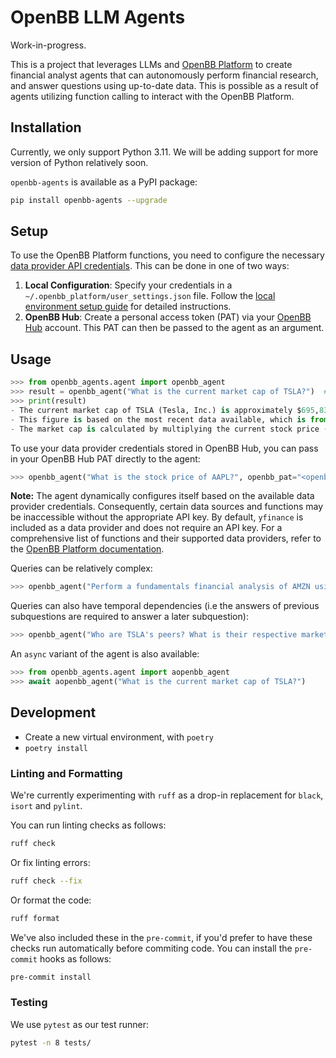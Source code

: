 # OpenBB LLM Agents
Work-in-progress.

This is a project that leverages LLMs and [OpenBB Platform](https://github.com/OpenBB-finance/OpenBBTerminal/tree/develop/openbb_platform) to create financial
analyst agents that can autonomously perform financial research, and answer
questions using up-to-date data. This is possible as a result of agents
utilizing function calling to interact with the OpenBB Platform.


## Installation
Currently, we only support Python 3.11. We will be adding support for more version of Python relatively soon.

`openbb-agents` is available as a PyPI package:

``` sh
pip install openbb-agents --upgrade
```

## Setup
To use the OpenBB Platform functions, you need to configure the necessary [data provider API credentials](https://docs.openbb.co/platform/usage/api_keys). This can be done in one of two ways:

1. **Local Configuration**: Specify your credentials in a `~/.openbb_platform/user_settings.json` file. Follow the [local environment setup guide](https://docs.openbb.co/platform/usage/api_keys#local-environment) for detailed instructions.
2. **OpenBB Hub**: Create a personal access token (PAT) via your [OpenBB Hub](https://my.openbb.co/) account. This PAT can then be passed to the agent as an argument.


## Usage

``` python
>>> from openbb_agents.agent import openbb_agent
>>> result = openbb_agent("What is the current market cap of TSLA?")  # Will print some logs to show you progress
>>> print(result)
- The current market cap of TSLA (Tesla, Inc.) is approximately $695,833,798,800.00.
- This figure is based on the most recent data available, which is from January 15, 2024.
- The market cap is calculated by multiplying the current stock price ($218.89) by the number of outstanding shares (3,178,920,000).
```

To use your data provider credentials stored in OpenBB Hub, you can pass in your OpenBB Hub PAT directly to the agent:

``` python
>>> openbb_agent("What is the stock price of AAPL?", openbb_pat="<openbb-hub-pat>")
```

**Note:** The agent dynamically configures itself based on the available data provider credentials. Consequently, certain data sources and functions may be inaccessible without the appropriate API key. By default, `yfinance` is included as a data provider and does not require an API key. For a comprehensive list of functions and their supported data providers, refer to the [OpenBB Platform documentation](https://docs.openbb.co/platform/reference).

Queries can be relatively complex:

```python
>>> openbb_agent("Perform a fundamentals financial analysis of AMZN using the most recently available data. What do you find that's interesting?")
```

Queries can also have temporal dependencies (i.e the answers of previous subquestions are required to answer a later subquestion):

``` python
>>> openbb_agent("Who are TSLA's peers? What is their respective market cap? Return the results in _descending_ order of market cap.")
```

An `async` variant of the agent is also available:

``` python
>>> from openbb_agents.agent import aopenbb_agent
>>> await aopenbb_agent("What is the current market cap of TSLA?")
```


## Development
- Create a new virtual environment, with `poetry `
- `poetry install`

### Linting and Formatting
We're currently experimenting with `ruff` as a drop-in replacement for `black`, `isort` and `pylint`.

You can run linting checks as follows:

``` sh
ruff check
```

Or fix linting errors:

``` sh
ruff check --fix
```

Or format the code:

``` sh
ruff format
```

We've also included these in the `pre-commit`, if you'd prefer to have these checks run automatically before commiting code. 
You can install the `pre-commit` hooks as follows:

``` sh
pre-commit install
```

### Testing
We use `pytest` as our test runner:
``` sh
pytest -n 8 tests/
```

